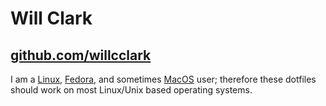 # Will Clark

## [github.com/willcclark](github.com/willcclark)

I am a  [Linux](https://www.linuxfoundation.org/), [Fedora](getfedora.org), and sometimes [MacOS](https://apple.com/macos/) user; therefore these dotfiles should work on most Linux/Unix based operating systems.
